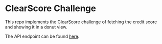 # ClearScore Challenge

This repo implements the ClearScore challenge of fetching the credit score and showing it in a donut view.

The API endpoint can be found [here](https://5lfoiyb0b3.execute-api.us-west-2.amazonaws.com/prod/mockcredit/values).
